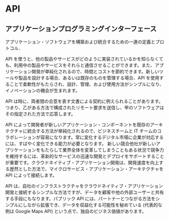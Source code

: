# API

## アプリケーションプログラミングインターフェース

アプリケーション・ソフトウェアを構築および統合するための一連の定義とプロトコル．

API を使うと、他の製品やサービスがどのように実装されているかを知らなくても、利用中の製品やサービスをそれらと通信させることができます。また、アプリケーション開発が単純化されるので、時間とコストを節約できます。新しいツールや製品を設計する場合、あるいは既存のものを管理する場合、API を使用することで柔軟性がもたらされ、設計、管理、および使用方法がシンプルになり、イノベーションの機会が生まれます。

API は時に、両者間の合意を表す文書による契約に例えられることがあります。つまり、乙がある方法で構成されたリモート要求を送信し、甲のソフトウェアはその指定された方法で応答します。

API によって開発者が新しいアプリケーション・コンポーネントを既存のアーキテクチャに統合する方法が単純化されるので、ビジネスチームと IT チームのコラボレーションが容易になります。常に変化するデジタル市場に企業が対応するには、すばやく変化できる能力が必要となります。 新しい競合他社が新しいアプリケーションをもたらして業界全体を変革してしまうこともある状況で競争力を維持するには、革新的なサービスの迅速な開発とデプロイをサポートすることが重要です。クラウドネイティブ・アプリケーション開発は、開発速度を向上する歴然とした方法で、マイクロサービス・アプリケーション・アーキテクチャを API によって接続します。

API は、自社のインフラストラクチャをクラウドネイティブ・アプリケーション開発と接続するシンプルな方法ですが、データを顧客や他の外部ユーザーと共有する手段にもなります。パブリック API には、パートナーとつながる方法をシンプルにしながら拡張でき、データを収益化する可能性を秘めている (代表的な例は Google Maps API) という点で、独自のビジネス価値があります。
